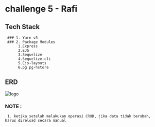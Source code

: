 # challenge 5 - Rafi 
## Tech Stack
     ### 1. Yarn v3
     ### 2. Package Modules
          1.Express
          2.EJS
          3.Sequelize
          4.Sequelize-cli
          5.Ejs-layouts
          6.pg pg-hstore

## ERD 
![logo](https://gitlab.com/gilang20bekek/rafi-putra-fws-11/-/raw/main/challenge/5/public/img/erd.jpg)


### NOTE :
     1. ketika setelah melakukan operasi CRUD, jika data tidak berubah, harus direload secara manual
